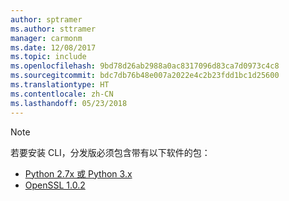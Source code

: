 ```yaml
---
author: sptramer
ms.author: sttramer
manager: carmonm
ms.date: 12/08/2017
ms.topic: include
ms.openlocfilehash: 9bd78d26ab2988a0ac8317096d83ca7d0973c4c8
ms.sourcegitcommit: bdc7db76b48e007a2022e4c2b23fdd1bc1d25600
ms.translationtype: HT
ms.contentlocale: zh-CN
ms.lasthandoff: 05/23/2018
---
```

> [!NOTE]
> 若要安装 CLI，分发版必须包含带有以下软件的包：
> * [Python 2.7x 或 Python 3.x](https://www.python.org/downloads/)
> * [OpenSSL 1.0.2](https://www.openssl.org/source/)
